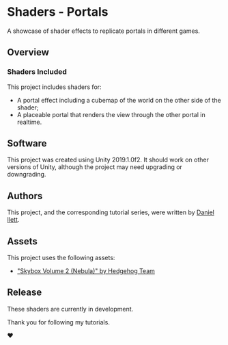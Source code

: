 # Shaders - Portals
A showcase of shader effects to replicate portals in different games.

## Overview

### Shaders Included

This project includes shaders for:
- A portal effect including a cubemap of the world on the other side of the shader;
- A placeable portal that renders the view through the other portal in realtime.

## Software

This project was created using Unity 2019.1.0f2. It should work on other versions of Unity, although the project may need upgrading or downgrading.

## Authors
This project, and the corresponding tutorial series, were written by [Daniel Ilett](https://danielilett.com/).

## Assets
This project uses the following assets:
- ["Skybox Volume 2 (Nebula)" by Hedgehog Team](https://assetstore.unity.com/packages/2d/textures-materials/sky/skybox-volume-2-nebula-3392)

## Release

These shaders are currently in development.

Thank you for following my tutorials.

❤

